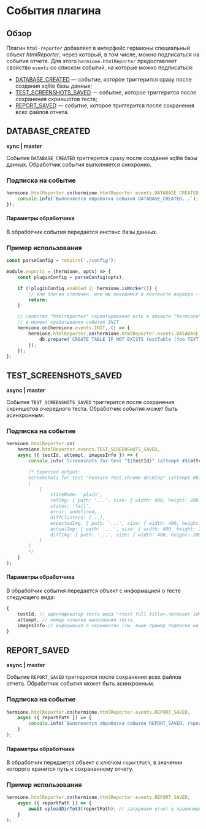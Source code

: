 # События плагина

## Обзор

Плагин `html-reporter` добавляет в интерфейс гермионы специальный объект _htmlReporter_, через который, в том числе, можно подписаться на события отчета. Для этого `hermione.htmlReporter` предоставляет свойство `events` со списком событий, на которые можно подписаться:

* [DATABASE_CREATED](#database_created) &mdash; событие, которое триггерится сразу после создания sqlite базы данных;
* [TEST_SCREENSHOTS_SAVED](#test_screenshots_saved) &mdash; событие, которое триггерится после сохранения скриншотов теста;
* [REPORT_SAVED](#report_saved) &mdash; событие, которое триггерится после сохранения всех файлов отчета.

## DATABASE_CREATED

**sync | master**

Событие `DATABASE_CREATED` триггерится сразу после создания sqlite базы данных. Обработчик события выполняется синхронно.

### Подписка на событие

```javascript
hermione.htmlReporter.on(hermione.htmlReporter.events.DATABASE_CREATED, (db) => {
    console.info(`Выполняется обработка события DATABASE_CREATED...`);
});
```

#### Параметры обработчика

В обработчик события передается инстанс базы данных.

### Пример использования

```javascript
const parseConfig = require('./config');

module.exports = (hermione, opts) => {
    const pluginConfig = parseConfig(opts);

    if (!pluginConfig.enabled || hermione.isWorker()) {
        // или плагин отключен, или мы находимся в контексте воркера – уходим
        return;
    }

    // свойство "htmlreporter" гарантированно есть в объекте "hermione"
    // в момент срабатывания события INIT
    hermione.on(hermione.events.INIT, () => {
        hermione.htmlReporter.on(hermione.htmlReporter.events.DATABASE_CREATED, (db) => {
            db.prepare(`CREATE TABLE IF NOT EXISTS testTable (foo TEXT, bar TEXT)`).run();
        });
    });
};
```

## TEST_SCREENSHOTS_SAVED

**async | master**

Событие `TEST_SCREENSHOTS_SAVED` триггерится после сохранения скриншотов очередного теста. Обработчик события может быть асинхронным.

### Подписка на событие

```javascript
hermione.htmlReporter.on(
    hermione.htmlReporter.events.TEST_SCREENSHOTS_SAVED,
    async ({ testId, attempt, imagesInfo }) => {
        console.info(`Screenshots for test "${testId}" (attempt #${attempt}) were saved:`, imagesInfo);

        /* Expected output:
        Screenshots for test "Feature Test.chrome-desktop" (attempt #0) were saved:
        [
            {
                stateName: 'plain',
                refImg: { path: '...', size: { width: 400, height: 200 } },
                status: 'fail',
                error: undefined,
                diffClusters: [...],
                expectedImg: { path: '...', size: { width: 400, height: 200 } }
                actualImg: { path: '...', size: { width: 400, height: 200 } }
                diffImg: { path: '...', size: { width: 400, height: 200 } }
            }
        ]
        */
    }
);
```

#### Параметры обработчика

В обработчик события передается объект с информацией о тесте следующего вида:

```javascript
{
    testId, // идентификатор теста вида "<test full title>.<browser id>"
    attempt, // номер попытки выполнения теста
    imagesInfo // информация о скриншотах (см. выше пример подписки на событие)
}
```

## REPORT_SAVED

**async | master**

Событие `REPORT_SAVED` триггерится после сохранения всех файлов отчета. Обработчик события может быть асинхронным.

### Подписка на событие

```javascript
hermione.htmlReporter.on(hermione.htmlReporter.events.REPORT_SAVED,
    async ({ reportPath }) => {
        console.info(`Выполняется обработка события REPORT_SAVED, report path = ${reportPath}...`);
    }
);
```

#### Параметры обработчика

В обработчик передается объект с ключом `reportPath`, в значении которого хранится путь к сохраненному отчету.

### Пример использования

```javascript
hermione.htmlReporter.on(hermione.htmlReporter.events.REPORT_SAVED,
    async ({ reportPath }) => {
        await uploadDirToS3(reportPath); // загружаем отчет в хранилище S3
    }
);
```
